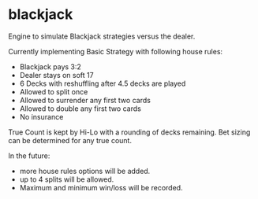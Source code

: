 # blackjack
Engine to simulate Blackjack strategies versus the dealer. 

Currently implementing Basic Strategy with following house rules:
- Blackjack pays 3:2
- Dealer stays on soft 17
- 6 Decks with reshuffling after 4.5 decks are played
- Allowed to split once
- Allowed to surrender any first two cards
- Allowed to double any first two cards
- No insurance

True Count is kept by Hi-Lo with a rounding of decks remaining. Bet sizing can be determined for any true count.

In the future:
- more house rules options will be added.
- up to 4 splits will be allowed.
- Maximum and minimum win/loss will be recorded. 

